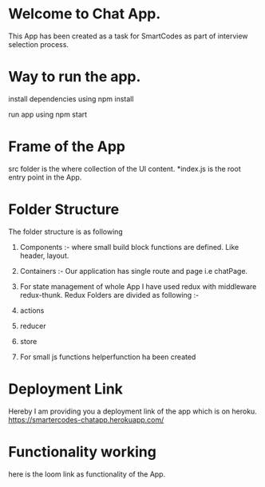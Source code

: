 # Welcome to Chat App.
This App has been created as a task for SmartCodes as part of interview selection process.

# Way to run the app.
install dependencies using 
npm install 

run app using 
npm start

# Frame of the App
 src folder is the where collection of the UI content.
 *index.js is the root entry point in the App.

 # Folder Structure
 The folder structure is as following 
1. Components :-
where small build block functions are defined. Like header, layout.
2. Containers :-
Our application has single route and page i.e chatPage.

3. For state management of whole App I have used redux with middleware redux-thunk.
Redux Folders are divided as following :-
1. actions
2. reducer
3. store


4. For small js functions helperfunction ha been created

# Deployment Link
Hereby I am providing you a deployment link of the app which is on heroku.
https://smartercodes-chatapp.herokuapp.com/

 # Functionality working

 here is the loom link as functionality of the App.
 

